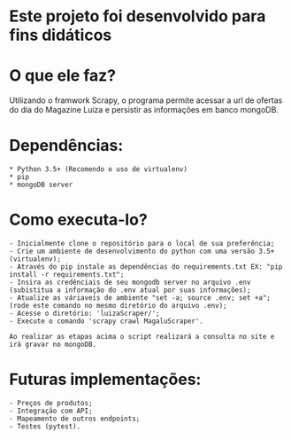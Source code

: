# Este projeto foi desenvolvido para fins didáticos

# O que ele faz?
Utilizando o framwork Scrapy, o programa permite acessar a url de ofertas do dia do Magazine Luiza e persistir as informações em banco mongoDB.

# Dependências:
    * Python 3.5+ (Recomendo o uso de virtualenv)
    * pip
    * mongoDB server

# Como executa-lo?
    - Inicialmente clone o repositório para o local de sua preferência;
    - Crie um ambiente de desenvolvimento do python com uma versão 3.5+ (virtualenv);
    - Através do pip instale as dependências do requirements.txt EX: "pip install -r requirements.txt";
    - Insira as credênciais de seu mongodb server no arquivo .env (subistitua a informação do .env atual por suas informações);
    - Atualize as váriaveis de ambiente "set -a; source .env; set +a"; (rode este comando no mesmo diretório do arquivo .env);
    - Acesse o diretório: 'luizaScraper/';
    - Execute o comando 'scrapy crawl MagaluScraper'.

    Ao realizar as etapas acima o script realizará a consulta no site e irá gravar no mongoDB.

# Futuras implementações:
    - Preços de produtos;
    - Integração com API;
    - Mapeamento de outros endpoints;
    - Testes (pytest).